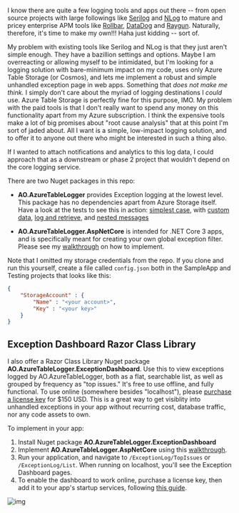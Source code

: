I know there are quite a few logging tools and apps out there -- from open source projects with large followings like [Serilog](https://serilog.net/) and [NLog](https://nlog-project.org/) to mature and pricey enterprise APM tools like [Rollbar](https://rollbar.com/), [DataDog](https://www.datadoghq.com/) and [Raygun](https://raygun.com/). Naturally, therefore, it's time to make my own!!! Haha just kidding -- sort of.

My problem with existing tools like Serilog and NLog is that they just aren't simple enough. They have a bazillion settings and options. Maybe I am overreacting or allowing myself to be intimidated, but I'm looking for a logging solution with bare-minimum impact on my code,  uses only Azure Table Storage (or Cosmos), and lets me implement a robust and simple unhandled exception page in web apps. Something that *does not make me think.* I simply don't care about the myriad of logging destinations I *could* use. Azure Table Storage is perfectly fine for this purpose, IMO. My problem with the paid tools is that I don't really want to spend any money on this functionality apart from my Azure subscription. I think the expensive tools make a lot of big promises about "root cause analysis" that at this point I'm sort of jaded about. All I want is a simple, low-impact logging solution, and to offer it to anyone out there who might be interested in such a thing also.

If I wanted to attach notifications and analytics to this log data, I could approach that as a downstream or phase 2 project that wouldn't depend on the core logging service.

There are two Nuget packages in this repo:

- **AO.AzureTableLogger** provides Exception logging at the lowest level. This package has no dependencies apart from Azure Storage itself. Have a look at the tests to see this in action: [simplest case](https://github.com/adamosoftware/AzureTableLogger/blob/master/Testing/LoggingTests.cs#L26), with [custom data](https://github.com/adamosoftware/AzureTableLogger/blob/master/Testing/LoggingTests.cs#L41), [log and retrieve](https://github.com/adamosoftware/AzureTableLogger/blob/master/Testing/LoggingTests.cs#L58), and [nested messages](https://github.com/adamosoftware/AzureTableLogger/blob/master/Testing/LoggingTests.cs#L75)

- **AO.AzureTableLogger.AspNetCore** is intended for .NET Core 3 apps, and is specifically meant for creating your own global exception filter. Please see my [walkthrough](https://github.com/adamosoftware/AzureTableLogger/wiki/SampleApp-walkthrough) on how to implement.

Note that I omitted my storage credentials from the repo. If you clone and run this yourself, create a file called `config.json` both in the SampleApp and Testing projects that looks like this:

```json
{
    "StorageAccount" : {
        "Name" : "<your account>",
        "Key" : "<your key>"
    }
}
```

## Exception Dashboard Razor Class Library

I also offer a Razor Class Library Nuget package **AO.AzureTableLogger.ExceptionDashboard**. Use this to view exceptions logged by AO.AzureTableLogger, both as a flat, searchable list, as well as grouped by frequency as "top issues." It's free to use offline, and fully functional. To use online (somewhere besides "localhost"), please [purchase a license key](https://paypal.me/adamosoftware?locale.x=en_US) for $150 USD. This is a great way to get visiblity into unhandled exceptions in your app without recurring cost,  database traffic, nor any code assets to own.

To implement in your app:

1. Install Nuget package **AO.AzureTableLogger.ExceptionDashboard**
2. Implement **AO.AzureTableLogger.AspNetCore** using this [walkthrough](https://github.com/adamosoftware/AzureTableLogger/wiki/SampleApp-walkthrough).
3. Run your application, and navigate to `/ExceptionLog/TopIssues` or `/ExceptionLog/List`. When running on localhost, you'll see the Exception Dashboard pages.
4. To enable the dashboard to work online, purchase a license key, then add it to your app's startup services, following [this guide](https://github.com/adamosoftware/AzureTableLogger/wiki/Register-Exception-Dashboard).

![img](dashboard.gif)
